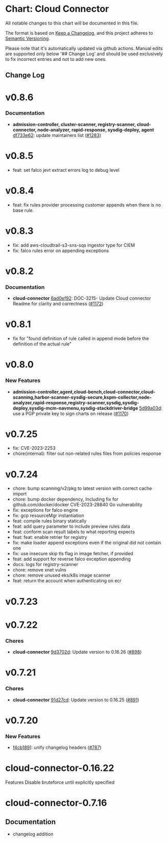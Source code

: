 # Chart: Cloud Connector

All notable changes to this chart will be documented in this file.

The format is based on [Keep a Changelog](https://keepachangelog.com/en/1.0.0/),
and this project adheres to [Semantic Versioning](https://semver.org/spec/v2.0.0.html).

Please note that it's automatically updated vía github actions.
Manual edits are supported only below '## Change Log' and should be used
exclusively to fix incorrect entries and not to add new ones.


## Change Log
# v0.8.6
### Documentation
* **admission-controller, cluster-scanner, registry-scanner, cloud-connector, node-analyzer, rapid-response, sysdig-deploy, agent** [df733e62](https://github.com/sysdiglabs/charts/commit/df733e6294eae1967197e3521473a5fab0282b67): update maintainers list ([#1283](https://github.com/sysdiglabs/charts/issues/1283))
# v0.8.5
* feat: set falco jevt extract errors log to debug level

# v0.8.4
* feat: fix rules provider processing customer appends when there is no base rule.

# v0.8.3
* fix: add aws-cloudtrail-s3-sns-sqs ingestor type for CIEM
* fix: falco rules error on appending exceptions

# v0.8.2
### Documentation
* **cloud-connector** [6ad0ef92](https://github.com/sysdiglabs/charts/commit/6ad0ef926ebf7600ba7730c43219036eb1d0b57c): DOC-3215- Update Cloud connector Readme for clarity and correctness ([#1172](https://github.com/sysdiglabs/charts/issues/1172))
# v0.8.1
* fix for "found definition of rule called <rule> in append mode before the definition of the actual rule"

# v0.8.0
### New Features
* **admission-controller,agent,cloud-bench,cloud-connector,cloud-scanning,harbor-scanner-sysdig-secure,kspm-collector,node-analyzer,rapid-response,registry-scanner,sysdig,sysdig-deploy,sysdig-mcm-navmenu,sysdig-stackdriver-bridge** [5d99a03d](https://github.com/sysdiglabs/charts/commit/5d99a03dced132b4771dde1ce5b90b63c518b408): use a PGP private key to sign charts on release ([#1170](https://github.com/sysdiglabs/charts/issues/1170))

# v0.7.25
* fix: CVE-2023-2253
* chore(internal): filter out non-related rules files from policies response

# v0.7.24
* chore: bump scanning/v2/pkg to latest version with correct cache import
* chore: bump docker dependency, Including fix for github.com/docker/docker CVE-2023-28840 Go vulnerability
* fix: exceptions for falco engine
* fix: gcp resourceMgr instantiation
* feat: compile rules binary statically
* feat: add query parameter to include preview rules data
* feat: conform scan result labels to what reporting expects
* feat: feat: enable retrier for registry
* fix: make loader append exceptions even if the original did not contain one
* fix: use insecure skip tls flag in image fetcher, if provided
* feat: add support for reverse falco exception appending
* docs: logs for registry-scanner
* chore: remove xnet vulns
* chore: remove unused eks/k8s image scanner
* feat: return the account when authenticating on ecr
# v0.7.23
# v0.7.22
### Chores
* **cloud-connector** [9d3702d](https://github.com/sysdiglabs/charts/commit/9d3702d745ccbc1d280b7f20c4fff93de33b2a45): Update version to 0.16.26 ([#898](https://github.com/sysdiglabs/charts/issues/898))
# v0.7.21
### Chores
* **cloud-connector** [91d27cd](https://github.com/sysdiglabs/charts/commit/91d27cd64a4021a20ec17e0e03ab6650811ca227): Update version to 0.16.25 ([#891](https://github.com/sysdiglabs/charts/issues/891))
# v0.7.20
### New Features
* [f4cb189](https://github.com/sysdiglabs/charts/commit/f4cb189afba6833fd458f99dcfcc0121f9d9dfa2)]: unify changelog headers ([#787](https://github.com/sysdiglabs/charts/issues/787))

# cloud-connector-0.16.22

Features
Disable bruteforce until explicitly specified

# cloud-connector-0.7.16

## Documentation
- changelog addition
